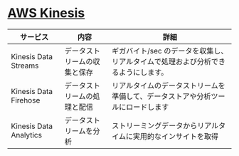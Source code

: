 # [AWS Kinesis](https://ap-northeast-1.console.aws.amazon.com/kinesis/home?region=ap-northeast-1#/home)


| **サービス**           | **内容**                     | **詳細**                                                                          |
| ---------------------- | ---------------------------- | --------------------------------------------------------------------------------- |
| Kinesis Data Streams   | データストリームの収集と保存 | ギガバイト/sec のデータを収集し、リアルタイムで処理および分析できるようにします。 |
| Kinesis Data Firehose  | データストリームの処理と配信 | リアルタイムのデータストリームを準備して、データストアや分析ツールにロードします  |
| Kinesis Data Analytics | データストリームを分析       | ストリーミングデータからリアルタイムに実用的なインサイトを取得                    |


